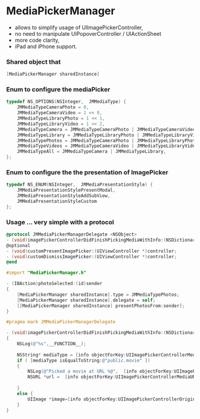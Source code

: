MediaPickerManager
==================
- allows to simplify usage of UIImagePickerController, 
- no need to manipulate UIPopoverController / UIActionSheet
- more code clarity, 
- iPad and iPhone support.

### Shared object that
```objective-c
[MediaPickerManager sharedInstance]
```

### Enum to configure the mediaPicker

```objective-c
typedef NS_OPTIONS(NSInteger,  JMMediaType) {
    JMMediaTypeCameraPhoto = 0,
    JMMediaTypeCameraVideo = 1 << 0,
    JMMediaTypeLibraryPhoto = 1 << 1,
    JMMediaTypeLibraryVideo = 1 << 2,
    JMMediaTypeCamera = JMMediaTypeCameraPhoto | JMMediaTypeCameraVideo,
    JMMediaTypeLibrary = JMMediaTypeLibraryPhoto | JMMediaTypeLibraryVideo,
    JMMediaTypePhotos = JMMediaTypeCameraPhoto | JMMediaTypeLibraryPhoto,
    JMMediaTypeVideos = JMMediaTypeCameraVideo | JMMediaTypeLibraryVideo,
    JMMediaTypeAll = JMMediaTypeCamera | JMMediaTypeLibrary,
};
```

### Enum to configure the the presentation of ImagePicker

```objective-c
typedef NS_ENUM(NSInteger,  JMMediaPresentationStyle) {
    JMMediaPresentationStylePresentModal,
    JMMediaPresentationStyleAddSubView,
    JMMediaPresentationStyleCustom
};
```

### Usage ... very simple with a protocol 

```objective-c
@protocol JMMediaPickerManagerDelegate <NSObject>
- (void)imagePickerControllerDidFinishPickingMediaWithInfo:(NSDictionary *)info;
@optional
- (void)customPresentImagePicker:(UIViewController *)controller;
- (void)customDismissImagePicker:(UIViewController *)controller;
@end
```


```objective-c
#import "MediaPickerManager.h"

- (IBAction)photoSelected:(id)sender 
{
    [MediaPickerManager sharedInstance].type = JMMediaTypePhotos;
    [MediaPickerManager sharedInstance].delegate = self;
    [[MediaPickerManager sharedInstance] presentPhotosFrom:sender];
}

#pragma mark JMMediaPickerManagerDelegate

- (void)imagePickerControllerDidFinishPickingMediaWithInfo:(NSDictionary *)info
{
    NSLog(@"%s",__FUNCTION__);
    
    NSString* mediaType = [info objectForKey:UIImagePickerControllerMediaType];
    if ( [mediaType isEqualToString:@"public.movie" ])
    {
        NSLog(@"Picked a movie at URL %@",  [info objectForKey:UIImagePickerControllerMediaURL]);
        NSURL *url =  [info objectForKey:UIImagePickerControllerMediaURL];
        
    }
    else {
        UIImage *image=[info objectForKey:UIImagePickerControllerOriginalImage];
    }
}

```




